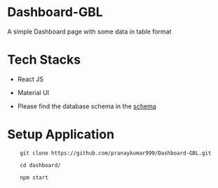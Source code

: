 # Dashboard-GBL
A simple Dashboard page with some data in table format

# Tech Stacks
* React JS
* Material UI

* Please find the database schema in the <a href="https://github.com/pranaykumar999/Dashboard-GBL/blob/main/dashboard/schema.js">schema</a>

# Setup Application
```
    git clone https://github.com/pranaykumar999/Dashboard-GBL.git

    cd dashboard/

    npm start
    
```